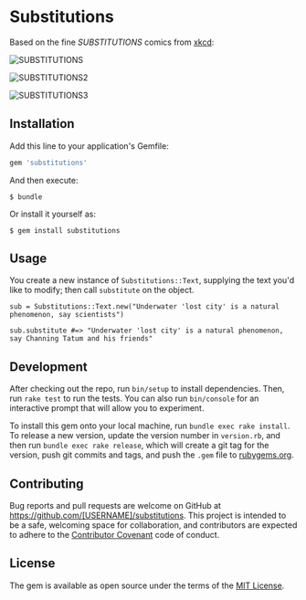 # Substitutions

Based on the fine _SUBSTITUTIONS_ comics from [xkcd](http://xkcd.com):

![SUBSTITUTIONS](http://imgs.xkcd.com/comics/substitutions.png)

![SUBSTITUTIONS2](http://imgs.xkcd.com/comics/substitutions_2.png)

![SUBSTITUTIONS3](http://imgs.xkcd.com/comics/substitutions_3.png)

## Installation

Add this line to your application's Gemfile:

```ruby
gem 'substitutions'
```

And then execute:

    $ bundle

Or install it yourself as:

    $ gem install substitutions

## Usage

You create a new instance of `Substitutions::Text`, supplying the text you'd like to modify; then call `substitute` on the object.

```
sub = Substitutions::Text.new("Underwater 'lost city' is a natural phenomenon, say scientists")

sub.substitute #=> "Underwater 'lost city' is a natural phenomenon, say Channing Tatum and his friends"
```



## Development

After checking out the repo, run `bin/setup` to install dependencies. Then, run `rake test` to run the tests. You can also run `bin/console` for an interactive prompt that will allow you to experiment.

To install this gem onto your local machine, run `bundle exec rake install`. To release a new version, update the version number in `version.rb`, and then run `bundle exec rake release`, which will create a git tag for the version, push git commits and tags, and push the `.gem` file to [rubygems.org](https://rubygems.org).

## Contributing

Bug reports and pull requests are welcome on GitHub at https://github.com/[USERNAME]/substitutions. This project is intended to be a safe, welcoming space for collaboration, and contributors are expected to adhere to the [Contributor Covenant](http://contributor-covenant.org) code of conduct.


## License

The gem is available as open source under the terms of the [MIT License](http://opensource.org/licenses/MIT).

